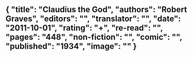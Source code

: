{
 "title": "Claudius the God",
 "authors": "Robert Graves",
 "editors": "",
 "translator": "",
 "date": "2011-10-01",
 "rating": "+",
 "re-read": "",
 "pages": "448",
 "non-fiction": "",
 "comic": "",
 "published": "1934",
 "image": ""
}
---

